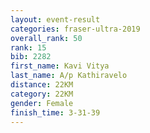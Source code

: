 ```yaml
---
layout: event-result 
categories: fraser-ultra-2019 
overall_rank: 50
rank: 15
bib: 2282
first_name: Kavi Vitya
last_name: A/p Kathiravelo
distance: 22KM
category: 22KM
gender: Female
finish_time: 3-31-39
---
```


